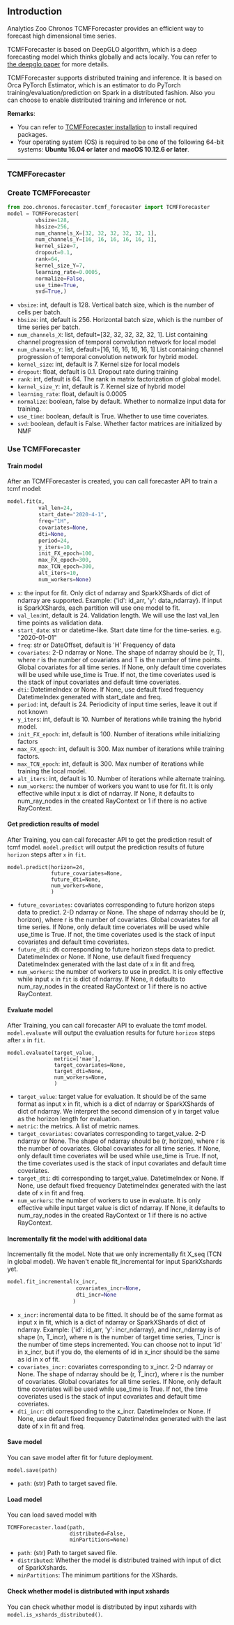 ## **Introduction**

Analytics Zoo Chronos TCMFForecaster provides an efficient way to forecast high dimensional time series. 

TCMFForecaster is based on DeepGLO algorithm, which is a deep forecasting model which thinks globally and acts locally.
You can refer to [the deepglo paper](https://arxiv.org/abs/1905.03806) for more details. 

TCMFForecaster supports distributed training and inference. It is based on Orca PyTorch Estimator, which is an estimator to do PyTorch training/evaluation/prediction on Spark in a distributed fashion. Also you can choose to enable distributed training and inference or not.

__Remarks__:

- You can refer to [TCMFForecaster installation](../tutorials/TCMFForecaster/#step-0-prepare-environment) to install required packages.
- Your operating system (OS) is required to be one of the following 64-bit systems:
__Ubuntu 16.04 or later__ and __macOS 10.12.6 or later__.
---

### TCMFForecaster


### Create TCMFForecaster


```python
from zoo.chronos.forecaster.tcmf_forecaster import TCMFForecaster
model = TCMFForecaster(
         vbsize=128,
         hbsize=256,
         num_channels_X=[32, 32, 32, 32, 32, 1],
         num_channels_Y=[16, 16, 16, 16, 16, 1],
         kernel_size=7,
         dropout=0.1,
         rank=64,
         kernel_size_Y=7,
         learning_rate=0.0005,
         normalize=False,
         use_time=True,
         svd=True,)
```
* `vbsize`: int, default is 128.
            Vertical batch size, which is the number of cells per batch.
* `hbsize`: int, default is 256.
            Horizontal batch size, which is the number of time series per batch.
* `num_channels_X`: list, default=[32, 32, 32, 32, 32, 1].
            List containing channel progression of temporal convolution network for local model
* `num_channels_Y`: list, default=[16, 16, 16, 16, 16, 1]
            List containing channel progression of temporal convolution network for hybrid model.
* `kernel_size`: int, default is 7.
            Kernel size for local models
* `dropout`: float, default is 0.1.
            Dropout rate during training
* `rank`: int, default is 64.
            The rank in matrix factorization of global model.
* `kernel_size_Y`: int, default is 7.
            Kernel size of hybrid model
* `learning_rate`:  float, default is 0.0005
* `normalize`: boolean, false by default.
            Whether to normalize input data for training.
* `use_time`: boolean, default is True.
            Whether to use time coveriates.
* `svd`: boolean, default is False.
            Whether factor matrices are initialized by NMF

### Use TCMFForecaster
#### **Train model**
After an TCMFForecaster is created, you can call forecaster API to train a tcmf model:
```python
model.fit(x,
          val_len=24,
          start_date="2020-4-1",
          freq="1H",
          covariates=None,
          dti=None,
          period=24,
          y_iters=10,
          init_FX_epoch=100,
          max_FX_epoch=300,
          max_TCN_epoch=300,
          alt_iters=10,
          num_workers=None)
```
* `x`: the input for fit. Only dict of ndarray and SparkXShards of dict of ndarray
       are supported. Example: {'id': id_arr, 'y': data_ndarray}. If input is SparkXShards, each partition will use one model to fit.
* `val_len`:int, default is 24.
            Validation length. We will use the last val_len time points as validation data.
* `start_date`: str or datetime-like.
            Start date time for the time-series. e.g. "2020-01-01"
* `freq`: str or DateOffset, default is 'H'
            Frequency of data
* `covariates`: 2-D ndarray or None. The shape of ndarray should be (r, T), where r is
            the number of covariates and T is the number of time points.
            Global covariates for all time series. If None, only default time coveriates will be
            used while use_time is True. If not, the time coveriates used is the stack of input
            covariates and default time coveriates.
* `dti`: DatetimeIndex or None.
            If None, use default fixed frequency DatetimeIndex generated with start_date and freq.
* `period`: int, default is 24.
            Periodicity of input time series, leave it out if not known
* `y_iters`: int, default is 10.
            Number of iterations while training the hybrid model.
* `init_FX_epoch`: int, default is 100.
            Number of iterations while initializing factors
* `max_FX_epoch`: int, default is 300.
            Max number of iterations while training factors.
* `max_TCN_epoch`: int, default is 300.
            Max number of iterations while training the local model.
* `alt_iters`: int, default is 10.
            Number of iterations while alternate training.
* `num_workers`: the number of workers you want to use for fit. It is only effective while input x is dict of ndarray. If None, it defaults to
        num_ray_nodes in the created RayContext or 1 if there is no active RayContext.

#### **Get prediction results of model**
After Training, you can call forecaster API to get the prediction result of tcmf model. `model.predict` will output the prediction results of future `horizon` steps after `x` in `fit`.
```
model.predict(horizon=24,
              future_covariates=None,
              future_dti=None,
              num_workers=None,
              )
```
* `future_covariates`: covariates corresponding to future horizon steps data to predict.
        2-D ndarray or None.
        The shape of ndarray should be (r, horizon), where r is the number of covariates.
        Global covariates for all time series. If None, only default time coveriates will be
        used while use_time is True. If not, the time coveriates used is the stack of input
        covariates and default time coveriates.
* `future_dti`: dti corresponding to future horizon steps data to predict.
        DatetimeIndex or None.
        If None, use default fixed frequency DatetimeIndex generated with the last date of x in
        fit and freq.
* `num_workers`: the number of workers to use in predict. It is only effective while input `x` in `fit` is dict of ndarray. If None, it defaults to
        num_ray_nodes in the created RayContext or 1 if there is no active RayContext.

#### **Evaluate model**
After Training, you can call forecaster API to evaluate the tcmf model. `model.evaluate` will output the evaluation results for future `horizon` steps after `x` in `fit`.
```
model.evaluate(target_value,
               metric=['mae'],
               target_covariates=None,
               target_dti=None,
               num_workers=None,
               )
```
* `target_value`: target value for evaluation. It should be of the same format as input x in fit, which is a dict of ndarray or SparkXShards of dict of ndarray.
                  We interpret the second dimension of y in target value as the horizon length for evaluation.
* `metric`: the metrics. A list of metric names.
* `target_covariates`: covariates corresponding to target_value.
        2-D ndarray or None.
        The shape of ndarray should be (r, horizon), where r is the number of covariates.
        Global covariates for all time series. If None, only default time coveriates will be
        used while use_time is True. If not, the time coveriates used is the stack of input
        covariates and default time coveriates.
* `target_dti`: dti corresponding to target_value.
        DatetimeIndex or None.
        If None, use default fixed frequency DatetimeIndex generated with the last date of x in
        fit and freq.
* `num_workers`: the number of workers to use in evaluate. It is only effective while input target value is dict of ndarray. If None, it defaults to
        num_ray_nodes in the created RayContext or 1 if there is no active RayContext.

#### **Incrementally fit the model with additional data**
Incrementally fit the model. Note that we only incrementally fit X_seq (TCN in global model). We haven't enable fit_incremental for input SparkXshards yet.
```python
model.fit_incremental(x_incr,
                      covariates_incr=None,
                      dti_incr=None
                     )
```
* `x_incr`: incremental data to be fitted. It should be of the same format as input x in fit, which is a dict of ndarray or SparkXShards of dict of ndarray.
Example: {'id': id_arr, 'y': incr_ndarray}, and incr_ndarray is of shape (n, T_incr), where
n is the number of target time series, T_incr is the number of time steps incremented. You
can choose not to input 'id' in x_incr, but if you do, the elements of id in x_incr should
be the same as id in x of fit.
* `covariates_incr`: covariates corresponding to x_incr. 2-D ndarray or None.
    The shape of ndarray should be (r, T_incr), where r is the number of covariates.
    Global covariates for all time series. If None, only default time coveriates will be
    used while use_time is True. If not, the time coveriates used is the stack of input
    covariates and default time coveriates.
* `dti_incr`: dti corresponding to the x_incr. DatetimeIndex or None.
    If None, use default fixed frequency DatetimeIndex generated with the last date of x in
    fit and freq.

#### **Save model**
You can save model after fit for future deployment.
```
model.save(path)
```
* `path`: (str) Path to target saved file.

#### **Load model**
You can load saved model with 
```
TCMFForecaster.load(path, 
                    distributed=False, 
                    minPartitions=None)
```
* `path`: (str) Path to target saved file.
* `distributed`: Whether the model is distributed trained with input of dict of SparkXshards.
* `minPartitions`: The minimum partitions for the XShards.

#### **Check whether model is distributed with input xshards**
You can check whether model is distributed by input xshards with `model.is_xshards_distributed()`.
